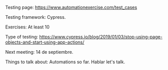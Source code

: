 Testing page:
https://www.automationexercise.com/test_cases

Testing framework: 
Cypress.

Exercises: 
At least 10

Type of testing: 
https://www.cypress.io/blog/2019/01/03/stop-using-page-objects-and-start-using-app-actions/

Next meeting:
 14 de septiembre. 

Things to talk about: 
Automations so far.
Hablar let's talk.